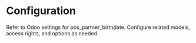 # Configuration

Refer to Odoo settings for pos_partner_birthdate. Configure related models, access rights, and options as needed.
